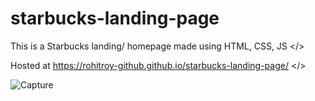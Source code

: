 # starbucks-landing-page
This is a Starbucks landing/ homepage made using HTML, CSS, JS </> 

Hosted at https://rohitroy-github.github.io/starbucks-landing-page/ </> 

![Capture](https://user-images.githubusercontent.com/68563695/172893735-8ac6cf8f-f08f-49b6-b357-e2a8f1e77a0b.PNG)
